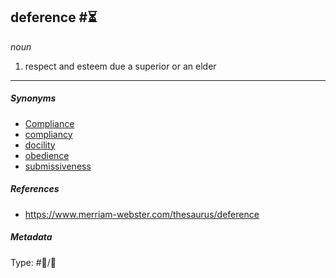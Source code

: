 ## deference #⏳

*noun*

1. respect and esteem due a superior or an elder

---

##### Synonyms

* [Compliance]()
* [compliancy](compliancy.md)
* [docility](docility.md)
* [obedience](obedience.md)
* [submissiveness](submissiveness.md)

##### References

* https://www.merriam-webster.com/thesaurus/deference

##### Metadata

Type: #💬/💬 
